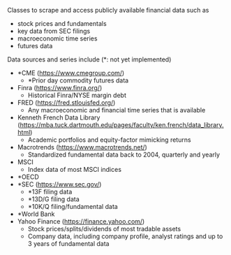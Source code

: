 Classes to scrape and access publicly available financial data such as
- stock prices and fundamentals
- key data from SEC filings
- macroeconomic time series
- futures data
  
Data sources and series include (*: not yet implemented)
- *CME (https://www.cmegroup.com/)
	- *Prior day commodity futures data
- Finra (https://www.finra.org/)
	- Historical Finra/NYSE margin debt
- FRED (https://fred.stlouisfed.org/)
	- Any macroeconomic and financial time series that is available
- Kenneth French Data Library (https://mba.tuck.dartmouth.edu/pages/faculty/ken.french/data_library.html)
	- Academic portfolios and equity-factor mimicking returns
- Macrotrends (https://www.macrotrends.net/)
	- Standardized fundamental data back to 2004, quarterly and yearly
- MSCI
	- Index data of most MSCI indices
- *OECD
- *SEC (https://www.sec.gov/)
	- *13F filing data
	- *13D/G filing data
	- *10K/Q filing/fundamental data
- *World Bank
- Yahoo Finance (https://finance.yahoo.com/)
	- Stock prices/splits/dividends of most tradable assets
	- Company data, including company profile, analyst ratings and up to 3 years of fundamental data
